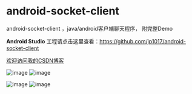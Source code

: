 android-socket-client
=====================

android-socket-client ，java/android客户端聊天程序， 附完整Demo

**Android Studio** 工程请点击这里查看：https://github.com/jp1017/android-socket-client


[欢迎访问我的CSDN博客](http://blog.csdn.net/zz7zz7zz)<br />


![image](http://img.blog.csdn.net/20130721123950359 "附图一") ![image](http://img.blog.csdn.net/20130721124120640 "附图一")

![image](http://img.blog.csdn.net/20130721124507812 "附图一") ![image](http://img.blog.csdn.net/20130721124542781 "附图一")
